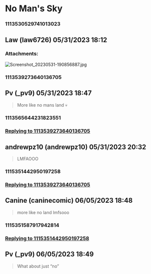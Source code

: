 # No Man's Sky
### 1113530529741013023
## Law (law6726) 05/31/2023 18:12 

> 
### Attachments: 
![Screenshot_20230531-190856887.jpg](https://yuzudiscordbackup.s3.us-west-2.amazonaws.com/files-media/1113530529741013023_Screenshot_20230531-190856887.jpg)

### 1113539273640136705
## Pv (_pv9) 05/31/2023 18:47 

> More like no mans land 💀

### 1113565644231823551
### [Replying to 1113539273640136705](#1113539273640136705)
## andrewpz10 (andrewpz10) 05/31/2023 20:32 

> LMFAOOO

### 1115351442950197258
### [Replying to 1113539273640136705](#1113539273640136705)
## Canine (caninecomic) 06/05/2023 18:48 

> more like no land lmfsooo

### 1115351587917942814
### [Replying to 1115351442950197258](#1115351442950197258)
## Pv (_pv9) 06/05/2023 18:49 

> What about just “no”

